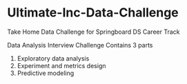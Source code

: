 # Ultimate-Inc-Data-Challenge
Take Home Data Challenge for Springboard DS Career Track

Data Analysis Interview Challenge
Contains 3 parts
1. Exploratory data analysis
2. Experiment and metrics design
3. Predictive modeling
